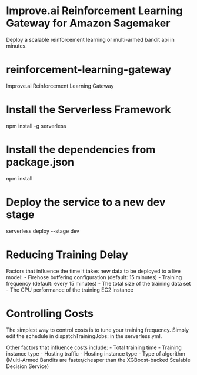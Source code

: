 # Improve.ai Reinforcement Learning Gateway for Amazon Sagemaker
Deploy a scalable reinforcement learning or multi-armed bandit api in minutes.

# reinforcement-learning-gateway
Improve.ai Reinforcement Learning Gateway

# Install the Serverless Framework
npm install -g serverless

# Install the dependencies from package.json
npm install 

# Deploy the service to a new dev stage
serverless deploy --stage dev

# Reducing Training Delay
Factors that influence the time it takes new data to be deployed to a live model:
    - Firehose buffering configuration (default: 15 minutes)
    - Training frequency (default: every 15 minutes)
    - The total size of the training data set
    - The CPU performance of the training EC2 instance

# Controlling Costs
The simplest way to control costs is to tune your training frequency.  Simply edit the schedule in dispatchTrainingJobs: in the serverless.yml.

Other factors that influence costs include:
    - Total training time
    - Training instance type
    - Hosting traffic
    - Hosting instance type
    - Type of algorithm (Multi-Armed Bandits are faster/cheaper than the XGBoost-backed Scalable Decision Service)
